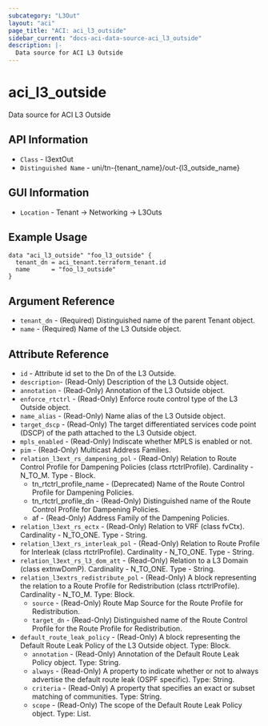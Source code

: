 ```yaml
---
subcategory: "L3Out"
layout: "aci"
page_title: "ACI: aci_l3_outside"
sidebar_current: "docs-aci-data-source-aci_l3_outside"
description: |-
  Data source for ACI L3 Outside
---
```


# aci_l3_outside #
Data source for ACI L3 Outside

## API Information ##

* `Class` - l3extOut
* `Distinguished Name` - uni/tn-{tenant_name}/out-{l3_outside_name}

## GUI Information ##

* `Location` - Tenant -> Networking -> L3Outs

## Example Usage ##

```hcl
data "aci_l3_outside" "foo_l3_outside" {
  tenant_dn = aci_tenant.terraform_tenant.id
  name      = "foo_l3_outside"
}
```

## Argument Reference ##
* `tenant_dn` - (Required) Distinguished name of the parent Tenant object.
* `name` - (Required) Name of the L3 Outside object.

## Attribute Reference

* `id` - Attribute id set to the Dn of the L3 Outside.
* `description`- (Read-Only) Description of the L3 Outside object.
* `annotation` - (Read-Only) Annotation of the L3 Outside object.
* `enforce_rtctrl` - (Read-Only) Enforce route control type of the L3 Outside object. 
* `name_alias` - (Read-Only) Name alias of the L3 Outside object.
* `target_dscp` - (Read-Only) The target differentiated services code point (DSCP) of the path attached to the L3 Outside object.
* `mpls_enabled` - (Read-Only) Indiscate whether MPLS is enabled or not.
* `pim` - (Read-Only) Multicast Address Families.
* `relation_l3ext_rs_dampening_pol` - (Read-Only) Relation to Route Control Profile for Dampening Policies (class rtctrlProfile). Cardinality - N_TO_M. Type - Block.
  * tn_rtctrl_profile_name - (Deprecated) Name of the Route Control Profile for Dampening Policies.
  * tn_rtctrl_profile_dn - (Read-Only) Distinguished name of the Route Control Profile for Dampening Policies.
  * af - (Read-Only) Address Family of the Dampening Policies.
* `relation_l3ext_rs_ectx` - (Read-Only) Relation to VRF (class fvCtx). Cardinality - N_TO_ONE. Type - String.
* `relation_l3ext_rs_interleak_pol` - (Read-Only) Relation to Route Profile for Interleak (class rtctrlProfile). Cardinality - N_TO_ONE. Type - String.
* `relation_l3ext_rs_l3_dom_att` - (Read-Only) Relation to a L3 Domain (class extnwDomP). Cardinality - N_TO_ONE. Type - String.
* `relation_l3extrs_redistribute_pol` - (Read-Only) A block representing the relation to a Route Profile for Redistribution (class rtctrlProfile). Cardinality - N_TO_M. Type: Block.
  * `source` - (Read-Only) Route Map Source for the Route Profile for Redistribution.
  * `target_dn` - (Read-Only) Distinguished name of the Route Control Profile for the Route Profile for Redistribution.
* `default_route_leak_policy` - (Read-Only) A block representing the Default Route Leak Policy of the L3 Outside object. Type: Block.
  * `annotation` - (Read-Only) Annotation of the Default Route Leak Policy object. Type: String.
  * `always` - (Read-Only) A property to indicate whether or not to always advertise the default route leak (OSPF specific). Type: String.
  * `criteria` - (Read-Only) A property that specifies an exact or subset matching of communities. Type: String.
  * `scope` - (Read-Only) The scope of the Default Route Leak Policy object. Type: List.
